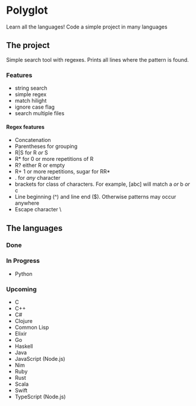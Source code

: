 # Polyglot

Learn all the languages! Code a simple project in many languages

## The project

Simple search tool with regexes. Prints all lines where the pattern is found.

### Features

- string search
- simple regex
- match hilight
- ignore case flag
- search multiple files

#### Regex features

- Concatenation
- Parentheses for grouping
- R|S for R *or* S
- R\* for 0 or more repetitions of R
- R? either R or empty
- R+ 1 or more repetitions, sugar for RR\*
- . for *any* character
- brackets for class of characters. For example, [abc] will match a *or* b *or* c
- Line beginning (^) and line end ($). Otherwise patterns may occur anywhere
- Escape character \

## The languages

### Done

### In Progress

- Python

### Upcoming

- C
- C++
- C#
- Clojure
- Common Lisp
- Elixir
- Go
- Haskell
- Java
- JavaScript (Node.js)
- Nim
- Ruby
- Rust
- Scala
- Swift
- TypeScript (Node.js)

